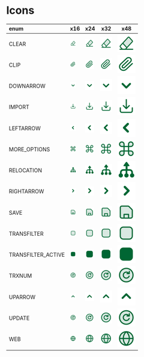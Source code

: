 # Icons
enum | x16 | x24 | x32 | x48
:-- | --- | --- | --- | ---
CLEAR | <img src="CLEAR.svg" width="16">  | <img src="CLEAR.svg" width="24">  | <img src="CLEAR.svg" width="32">  | <img src="CLEAR.svg" width="48"> 
CLIP | <img src="CLIP.svg" width="16">  | <img src="CLIP.svg" width="24">  | <img src="CLIP.svg" width="32">  | <img src="CLIP.svg" width="48"> 
DOWNARROW | <img src="DOWNARROW.svg" width="16">  | <img src="DOWNARROW.svg" width="24">  | <img src="DOWNARROW.svg" width="32">  | <img src="DOWNARROW.svg" width="48"> 
IMPORT | <img src="IMPORT.svg" width="16">  | <img src="IMPORT.svg" width="24">  | <img src="IMPORT.svg" width="32">  | <img src="IMPORT.svg" width="48"> 
LEFTARROW | <img src="LEFTARROW.svg" width="16">  | <img src="LEFTARROW.svg" width="24">  | <img src="LEFTARROW.svg" width="32">  | <img src="LEFTARROW.svg" width="48"> 
MORE_OPTIONS | <img src="MORE_OPTIONS.svg" width="16">  | <img src="MORE_OPTIONS.svg" width="24">  | <img src="MORE_OPTIONS.svg" width="32">  | <img src="MORE_OPTIONS.svg" width="48"> 
RELOCATION | <img src="RELOCATION.svg" width="16">  | <img src="RELOCATION.svg" width="24">  | <img src="RELOCATION.svg" width="32">  | <img src="RELOCATION.svg" width="48"> 
RIGHTARROW | <img src="RIGHTARROW.svg" width="16">  | <img src="RIGHTARROW.svg" width="24">  | <img src="RIGHTARROW.svg" width="32">  | <img src="RIGHTARROW.svg" width="48"> 
SAVE | <img src="SAVE.svg" width="16">  | <img src="SAVE.svg" width="24">  | <img src="SAVE.svg" width="32">  | <img src="SAVE.svg" width="48"> 
TRANSFILTER | <img src="TRANSFILTER.svg" width="16">  | <img src="TRANSFILTER.svg" width="24">  | <img src="TRANSFILTER.svg" width="32">  | <img src="TRANSFILTER.svg" width="48"> 
TRANSFILTER_ACTIVE | <img src="TRANSFILTER_ACTIVE.svg" width="16">  | <img src="TRANSFILTER_ACTIVE.svg" width="24">  | <img src="TRANSFILTER_ACTIVE.svg" width="32">  | <img src="TRANSFILTER_ACTIVE.svg" width="48"> 
TRXNUM | <img src="TRXNUM.svg" width="16">  | <img src="TRXNUM.svg" width="24">  | <img src="TRXNUM.svg" width="32">  | <img src="TRXNUM.svg" width="48"> 
UPARROW | <img src="UPARROW.svg" width="16">  | <img src="UPARROW.svg" width="24">  | <img src="UPARROW.svg" width="32">  | <img src="UPARROW.svg" width="48"> 
UPDATE | <img src="UPDATE.svg" width="16">  | <img src="UPDATE.svg" width="24">  | <img src="UPDATE.svg" width="32">  | <img src="UPDATE.svg" width="48"> 
WEB | <img src="WEB.svg" width="16">  | <img src="WEB.svg" width="24">  | <img src="WEB.svg" width="32">  | <img src="WEB.svg" width="48"> 
